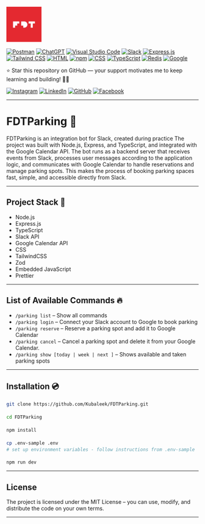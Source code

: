 <p align="left">
  <img src="src/public/img/fivedottwelve.jpg" alt="FiveDotTwelve — App Development Company" width="92px" height="92px">
</p>

[![Postman](https://img.shields.io/badge/Postman-FF6C37?logo=postman&logoColor=white)](#)
[![ChatGPT](https://img.shields.io/badge/ChatGPT-74aa9c?logo=openai&logoColor=white)](#)
[![Visual Studio Code](https://custom-icon-badges.demolab.com/badge/Visual%20Studio%20Code-0078d7.svg?logo=vsc&logoColor=white)](#)
[![Slack](https://img.shields.io/badge/Slack-4A154B?logo=slack&logoColor=fff)](#)
[![Express.js](https://img.shields.io/badge/Express.js-%23404d59.svg?logo=express&logoColor=%2361DAFB)](#)
[![Tailwind CSS](https://img.shields.io/badge/Tailwind%20CSS-%2338B2AC.svg?logo=tailwind-css&logoColor=white)](#)
[![HTML](https://img.shields.io/badge/HTML-%23E34F26.svg?logo=html5&logoColor=white)](#)
[![npm](https://img.shields.io/badge/npm-CB3837?logo=npm&logoColor=fff)](#)
[![CSS](https://img.shields.io/badge/CSS-639?logo=css&logoColor=fff)](#)
[![TypeScript](https://img.shields.io/badge/TypeScript-3178C6?logo=typescript&logoColor=fff)](#)
[![Redis](https://img.shields.io/badge/Redis-%23DD0031.svg?logo=redis&logoColor=white)](#)
[![Google](https://img.shields.io/badge/Google-4285F4?logo=google&logoColor=white)](#)

<p>
⭐ Star this repository on GitHub — your support motivates me to keep learning and building! 🚀✨
</p>

[![Instagram](https://img.shields.io/badge/Instagram-%23E4405F.svg?logo=Instagram&logoColor=white)](https://www.instagram.com/kuba.leek/)
[![LinkedIn](https://custom-icon-badges.demolab.com/badge/LinkedIn-0A66C2?logo=linkedin-white&logoColor=fff)](https://www.linkedin.com/in/kuba-kr%C3%B3l-15a226379/)
[![GitHub](https://img.shields.io/badge/GitHub-%23121011.svg?logo=github&logoColor=white)](https://github.com/Kubaleek)
[![Facebook](https://img.shields.io/badge/Facebook-%231877F2.svg?logo=Facebook&logoColor=white)](https://www.facebook.com/kuba.krol.79219)

---

# FDTParking 🚀

<p>
FDTParking is an integration bot for Slack, created during practice The project was built with Node.js, Express, and TypeScript, and integrated with the Google Calendar API. The bot runs as a backend server that receives events from Slack, processes user messages according to the application logic, and communicates with Google Calendar to handle reservations and manage parking spots. This makes the process of booking parking spaces fast, simple, and accessible directly from Slack.
</p>

---

## Project Stack 💼

- Node.js  
- Express.js  
- TypeScript  
- Slack API  
- Google Calendar API
- CSS
- TailwindCSS
- Zod
- Embedded JavaScript
- Prettier

---

## List of Available Commands 🔥


- `/parking list` – Show all commands  
- `/parking login` – Connect your Slack account to Google to book parking  
- `/parking reserve` – Reserve a parking spot and add it to Google Calendar  
- `/parking cancel` – Cancel a parking spot and delete it from your Google Calendar.
- `/parking show [today | week | next ]` – Shows available and taken parking spots 

---

## Installation 💿

```bash
git clone https://github.com/Kubaleek/FDTParking.git

cd FDTParking

npm install

cp .env-sample .env
# set up environment variables - follow instructions from .env-sample

npm run dev
```

---

## License

The project is licensed under the MIT License – you can use, modify, and distribute the code on your own terms.

---


